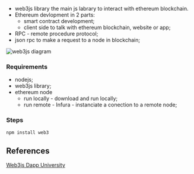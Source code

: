 - web3js library the main js labrary to interact with ethereum blockchain.
- Ethereum devlopment in 2 parts:
    - smart contract development;
    - client side to talk with ethereum blockchain, website or app;
- RPC - remote procedure protocol;
- json rpc to make a request to a node in blockchain;

![web3js diagram](https://www.dappuniversity.com/web3-js-diagram.png)

### Requirements
- nodejs;
- web3js library;
- ethereum node
    - run locally - download and run locally;
    - run remote - Infura - instanciate a conection to a remote node;

### Steps
``` bash
npm install web3

```
## References
[Web3js Dapp University](https://www.dappuniversity.com/articles/web3-js-intro)
